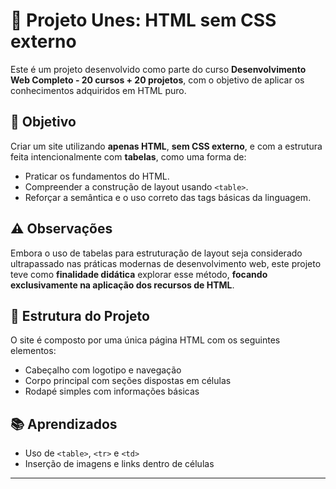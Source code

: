 # 📄 Projeto Unes:  HTML sem CSS externo

Este é um projeto desenvolvido como parte do curso **Desenvolvimento Web Completo - 20 cursos + 20 projetos**, com o objetivo de aplicar os conhecimentos adquiridos em HTML puro.

## 🎯 Objetivo

Criar um site utilizando **apenas HTML**, **sem CSS externo**, e com a estrutura feita intencionalmente com **tabelas**, como uma forma de:

* Praticar os fundamentos do HTML.
* Compreender a construção de layout usando `<table>`.
* Reforçar a semântica e o uso correto das tags básicas da linguagem.

## ⚠️ Observações

Embora o uso de tabelas para estruturação de layout seja considerado ultrapassado nas práticas modernas de desenvolvimento web, este projeto teve como **finalidade didática** explorar esse método, **focando exclusivamente na aplicação dos recursos de HTML**.

## 📁 Estrutura do Projeto

O site é composto por uma única página HTML com os seguintes elementos:

* Cabeçalho com logotipo e navegação
* Corpo principal com seções dispostas em células
* Rodapé simples com informações básicas

## 📚 Aprendizados

* Uso de `<table>`, `<tr>` e `<td>` 
* Inserção de imagens e links dentro de células

---

